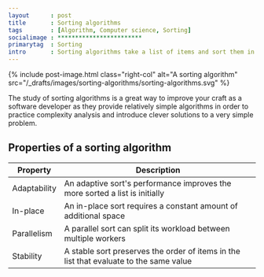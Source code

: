 ```yaml
---
layout      : post
title       : Sorting algorithms
tags        : [Algorithm, Computer science, Sorting]
socialimage : ************************
primarytag  : Sorting
intro       : Sorting algorithms take a list of items and sort them in a particular order, most commonly alphabetically or numerical.
---
```


{% include post-image.html class="right-col" alt="A sorting algorithm" src="/_drafts/images/sorting-algorithms/sorting-algorithms.svg" %}

The study of sorting algorithms is a great way to improve your craft as a software developer as they provide relatively simple algorithms in order to practice complexity analysis and introduce clever solutions to a very simple problem.

<div class='clear'><!----></div>



## Properties of a sorting algorithm

| Property     | Description                                                                            |
|--------------|----------------------------------------------------------------------------------------|
| Adaptability | An adaptive sort's performance improves the more sorted a list is initially            |
| In-place     | An in-place sort requires a constant amount of additional space                        |
| Parallelism  | A parallel sort can split its workload between multiple workers                        |
| Stability    | A stable sort preserves the order of items in the list that evaluate to the same value |